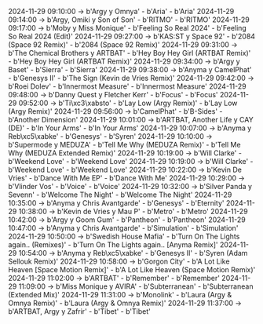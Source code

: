 2024-11-29 09:10:00 -> b'Argy y Omnya' - b'Aria' - b'Aria'
2024-11-29 09:14:00 -> b'Argy, Omiki y Son of Son' - b'RITMO' - b'RITMO'
2024-11-29 09:17:00 -> b'Moby y Miss Monique' - b'Feeling So Real 2024' - b'Feeling So Real 2024 (Edit)'
2024-11-29 09:27:00 -> b'KAS:ST y Space 92' - b'2084 (Space 92 Remix)' - b'2084 (Space 92 Remix)'
2024-11-29 09:31:00 -> b'The Chemical Brothers y ARTBAT' - b'Hey Boy Hey Girl (ARTBAT Remix)' - b'Hey Boy Hey Girl (ARTBAT Remix)'
2024-11-29 09:34:00 -> b'Argy y Baset' - b'Sierra' - b'Sierra'
2024-11-29 09:38:00 -> b'Anyma y CamelPhat' - b'Genesys II' - b'The Sign (Kevin de Vries Remix)'
2024-11-29 09:42:00 -> b'Roei Dolev' - b'Innermost Measure' - b'Innermost Measure'
2024-11-29 09:48:00 -> b'Danny Quest y Fletcher Kerr' - b'Focus' - b'Focus'
2024-11-29 09:52:00 -> b'Ti\xc3\xabsto' - b'Lay Low (Argy Remix)' - b'Lay Low (Argy Remix)'
2024-11-29 09:56:00 -> b'CamelPhat' - b'B-Sides' - b'Another Dimension'
2024-11-29 10:01:00 -> b'ARTBAT, Another Life y CAY (DE)' - b'In Your Arms' - b'In Your Arms'
2024-11-29 10:07:00 -> b'Anyma y Reb\xc5\xabke' - b'Genesys' - b'Syren'
2024-11-29 10:10:00 -> b'Supermode y MEDUZA' - b'Tell Me Why (MEDUZA Remix)' - b'Tell Me Why (MEDUZA Extended Remix)'
2024-11-29 10:19:00 -> b'Will Clarke' - b'Weekend Love' - b'Weekend Love'
2024-11-29 10:19:00 -> b'Will Clarke' - b'Weekend Love' - b'Weekend Love'
2024-11-29 10:22:00 -> b'Kevin De Vries' - b'Dance With Me EP' - b'Dance With Me'
2024-11-29 10:29:00 -> b'Vlinder Vos' - b'Voice' - b'Voice'
2024-11-29 10:32:00 -> b'Silver Panda y Sevenn' - b'Welcome The Night' - b'Welcome The Night'
2024-11-29 10:35:00 -> b'Anyma y Chris Avantgarde' - b'Genesys' - b'Eternity'
2024-11-29 10:38:00 -> b'Kevin de Vries y Mau P' - b'Metro' - b'Metro'
2024-11-29 10:42:00 -> b'Argy y Goom Gum' - b'Pantheon' - b'Pantheon'
2024-11-29 10:47:00 -> b'Anyma y Chris Avantgarde' - b'Simulation' - b'Simulation'
2024-11-29 10:50:00 -> b'Swedish House Mafia' - b'Turn On The Lights again.. (Remixes)' - b'Turn On The Lights again.. [Anyma Remix]'
2024-11-29 10:54:00 -> b'Anyma y Reb\xc5\xabke' - b'Genesys II' - b'Syren (Adam Sellouk Remix)'
2024-11-29 10:58:00 -> b'Gorgon City' - b'A Lot Like Heaven [Space Motion Remix]' - b'A Lot Like Heaven (Space Motion Remix)'
2024-11-29 11:02:00 -> b'ARTBAT' - b'Remember' - b'Remember'
2024-11-29 11:09:00 -> b'Miss Monique y AVIRA' - b'Subterranean' - b'Subterranean (Extended Mix)'
2024-11-29 11:31:00 -> b'Monolink' - b'Laura (Argy & Omnya Remix)' - b'Laura (Argy & Omnya Remix)'
2024-11-29 11:37:00 -> b'ARTBAT, Argy y Zafrir' - b'Tibet' - b'Tibet'
